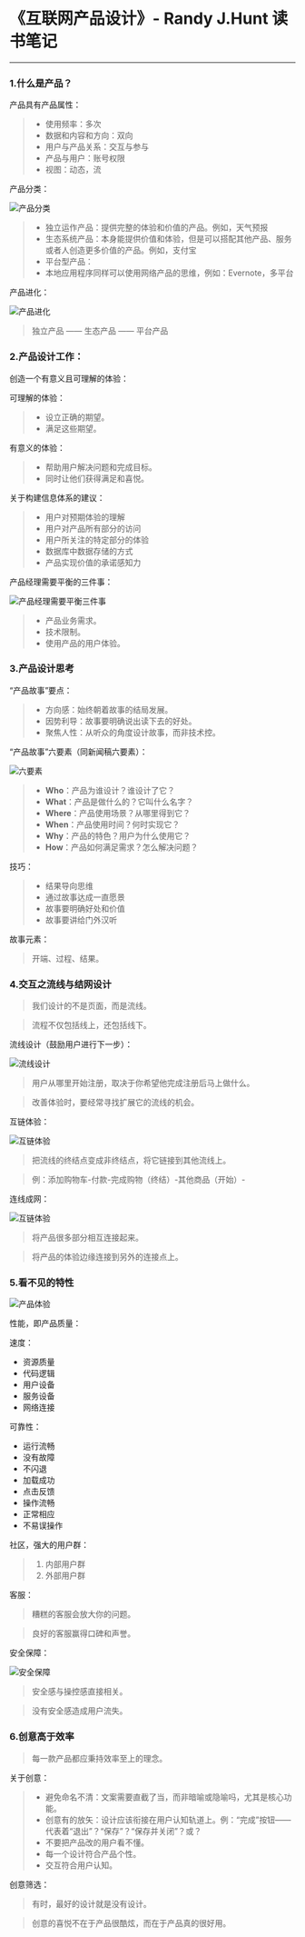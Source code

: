 # 《互联网产品设计》- Randy J.Hunt 读书笔记 #
------------------------------------------

### 1.什么是产品？ ###

产品具有产品属性：

>- 使用频率：多次
>- 数据和内容和方向：双向
>- 用户与产品关系：交互与参与
>- 产品与用户：账号权限
>- 视图：动态，流

产品分类：

![产品分类](http://o6ffmzmqs.bkt.clouddn.com/img/nodes/01-001.png?watermark/2/text/dWFueGkuY29t/font/5a6L5L2T/fontsize/200/fill/IzlDOTY5Ng==/dissolve/100/gravity/SouthEast/dx/1/dy/1)

>- 独立运作产品：提供完整的体验和价值的产品。例如，天气预报
>- 生态系统产品：本身能提供价值和体验，但是可以搭配其他产品、服务或者人创造更多价值的产品。例如，支付宝
>- 平台型产品：
>- 本地应用程序同样可以使用网络产品的思维，例如：Evernote，多平台

产品进化：

![产品进化](http://o6ffmzmqs.bkt.clouddn.com/img/nodes/01-002.png?watermark/2/text/dWFueGkuY29t/font/5a6L5L2T/fontsize/200/fill/IzlDOTY5Ng==/dissolve/100/gravity/SouthEast/dx/1/dy/1)

>独立产品 —— 生态产品 —— 平台产品

### 2.产品设计工作： ###

创造一个有意义且可理解的体验：

可理解的体验：

>- 设立正确的期望。
>- 满足这些期望。

有意义的体验：

>- 帮助用户解决问题和完成目标。
>- 同时让他们获得满足和喜悦。

关于构建信息体系的建议：

>- 用户对预期体验的理解
>- 用户对产品所有部分的访问
>- 用户所关注的特定部分的体验
>- 数据库中数据存储的方式
>- 产品实现价值的承诺感知力

产品经理需要平衡的三件事：

![产品经理需要平衡三件事](http://o6ffmzmqs.bkt.clouddn.com/img/nodes/01-003.png?watermark/2/text/dWFueGkuY29t/font/5a6L5L2T/fontsize/200/fill/IzlDOTY5Ng==/dissolve/100/gravity/SouthEast/dx/1/dy/1)

>- 产品业务需求。
>- 技术限制。
>- 使用产品的用户体验。

### 3.产品设计思考 ###

“产品故事”要点：

>- 方向感：始终朝着故事的结局发展。
>- 因势利导：故事要明确说出读下去的好处。
>- 聚焦人性：从听众的角度设计故事，而非技术控。

“产品故事”六要素（同新闻稿六要素）：

![六要素](http://o6ffmzmqs.bkt.clouddn.com/img/nodes/01-004.png?watermark/2/text/dWFueGkuY29t/font/5a6L5L2T/fontsize/200/fill/IzlDOTY5Ng==/dissolve/100/gravity/SouthEast/dx/1/dy/1)

>- **Who**：产品为谁设计？谁设计了它？
>- **What**：产品是做什么的？它叫什么名字？
>- **Where**：产品使用场景？从哪里得到它？
>- **When**：产品使用时间？何时实现它？
>- **Why**：产品的特色？用户为什么使用它？
>- **How**：产品如何满足需求？怎么解决问题？

技巧：

>- 结果导向思维
>- 通过故事达成一直愿景
>- 故事要明确好处和价值
>- 故事要讲给门外汉听

故事元素：

>开端、过程、结果。

### 4.交互之流线与结网设计 ###

>我们设计的不是页面，而是流线。

>流程不仅包括线上，还包括线下。

流线设计（鼓励用户进行下一步）：

![流线设计](http://o6ffmzmqs.bkt.clouddn.com/img/nodes/01-005.png?watermark/2/text/dWFueGkuY29t/font/5a6L5L2T/fontsize/200/fill/IzlDOTY5Ng==/dissolve/100/gravity/SouthEast/dx/1/dy/1)

>用户从哪里开始注册，取决于你希望他完成注册后马上做什么。

>改善体验时，要经常寻找扩展它的流线的机会。

互链体验：

![互链体验](http://o6ffmzmqs.bkt.clouddn.com/img/nodes/01-006.png?watermark/2/text/dWFueGkuY29t/font/5a6L5L2T/fontsize/200/fill/IzlDOTY5Ng==/dissolve/100/gravity/SouthEast/dx/1/dy/1)

>把流线的终结点变成非终结点，将它链接到其他流线上。

>例：添加购物车-付款-完成购物（终结）-其他商品（开始）-

连线成网：

![互链体验](http://o6ffmzmqs.bkt.clouddn.com/img/nodes/01-007.png?watermark/2/text/dWFueGkuY29t/font/5a6L5L2T/fontsize/200/fill/IzlDOTY5Ng==/dissolve/100/gravity/SouthEast/dx/1/dy/1)

>将产品很多部分相互连接起来。

>将产品的体验边缘连接到另外的连接点上。

### 5.看不见的特性 ###

![产品体验](http://o6ffmzmqs.bkt.clouddn.com/img/nodes/01-008.png?watermark/2/text/dWFueGkuY29t/font/5a6L5L2T/fontsize/200/fill/IzlDOTY5Ng==/dissolve/100/gravity/SouthEast/dx/1/dy/1)

性能，即产品质量：

速度：
>
- 资源质量
- 代码逻辑
- 用户设备
- 服务设备
- 网络连接
	
可靠性：
>
- 运行流畅
- 没有故障
- 不闪退
- 加载成功
- 点击反馈
- 操作流畅
- 正常相应
- 不易误操作

社区，强大的用户群：

>1. 内部用户群
>2. 外部用户群

客服：

>糟糕的客服会放大你的问题。

>良好的客服赢得口碑和声誉。

安全保障：

![安全保障](http://o6ffmzmqs.bkt.clouddn.com/img/nodes/01-009.png?watermark/2/text/dWFueGkuY29t/font/5a6L5L2T/fontsize/200/fill/IzlDOTY5Ng==/dissolve/100/gravity/SouthEast/dx/1/dy/1)

>安全感与操控感直接相关。

>没有安全感造成用户流失。


### 6.创意高于效率 ###

>每一款产品都应秉持效率至上的理念。

关于创意：

>- 避免命名不清：文案需要直截了当，而非暗喻或隐喻吗，尤其是核心功能。
>- 创意有的放矢：设计应该衔接在用户认知轨道上。例：“完成”按钮——代表着“退出”？“保存”？“保存并关闭”？或？
>- 不要把产品改的用户看不懂。
>- 每一个设计符合产品个性。
>- 交互符合用户认知。

创意筛选：

>有时，最好的设计就是没有设计。

>创意的喜悦不在于产品很酷炫，而在于产品真的很好用。



